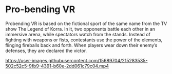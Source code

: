 # Pro-bending VR
Probending VR is based on the fictional sport of the same name from the TV show The Legend of Korra. In it, two opponents battle each other in an immersive arena, while spectators watch from the stands. Instead of fighting with weapons or fists, contestants use the power of the elements, flinging fireballs back and forth. When players wear down their enemy’s defenses, they are declared the victor.


https://user-images.githubusercontent.com/15689704/215283535-502c52c5-9fb9-4391-b60e-2dd061c79c04.mp4

